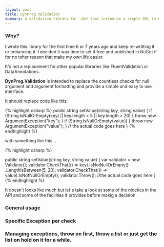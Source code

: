 ```yaml
---
layout: post
title: DynProg.Validation
summary: A validation library for .Net that introduce a simple DSL to make validation of arguments and method calls easier and less annoying.
---
```


### Why?

I wrote this library for the first time 6 or 7 years ago and keep re-writting it or enhancing it. I decided it was time to set it free and published in NuGet if for no toher reason that make my own life easier.

It's not a replacement for other popular libraries like <span class="code">FluentValidation</span> or  <span class="code">DataAnnotations</span>.

<strong>DynProg.Validation</strong> is intended to replace the countless checks for null argument and argument formatting and provide a simple and easy to use interface.

It should replace code like this:

{% highlight csharp %}
  public string setValue(string key, string value)
  {
      if (String.IsNullOrEmpty(key) || key.length < 5 || key.length > 20)
      {
          throw new ArgumentException("key");
      }
      if (String.IsNullOrEmpty(value))
      {
          throw new ArgumentException("value");
      }
      // the actual code goes here
  }
{% endhighlight %}

with something like this...

{% highlight csharp %}

  public string setValue(string key, string value)
  {
    var validator = new Validator();
    validator.CheckThat(() => key).IsNotNullOrEmpty()
        .LengthIsBetween(5, 20);
    validator.CheckThat(() => value).IsNotNullOrEmpty();
    validator.Throw();
    //the actual code goes here
  }
{% endhighlight %}

It doesn't looks like much but let's take a look at some of the niceties in the API and some of the facilities it provides before makig a decision.

### General usage

### Specific Exception per check

### Managing exceptions, throw on first, throw a list or just get the list on hold on it for a while.